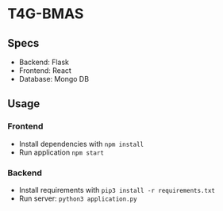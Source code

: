 # T4G-BMAS

## Specs

- Backend: Flask
- Frontend: React
- Database: Mongo DB

## Usage

### Frontend

- Install dependencies with `npm install`
- Run application `npm start`

### Backend

- Install requirements with `pip3 install -r requirements.txt`
- Run server: `python3 application.py`
